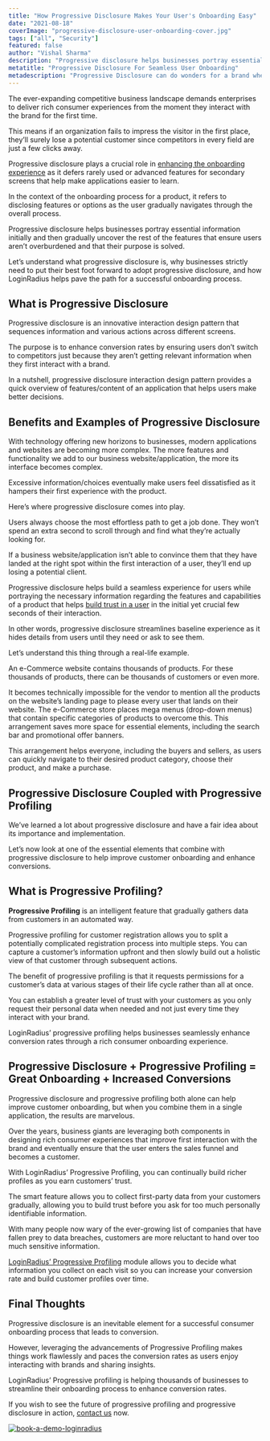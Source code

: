 ```yaml
---
title: "How Progressive Disclosure Makes Your User's Onboarding Easy"
date: "2021-08-18"
coverImage: "progressive-disclosure-user-onboarding-cover.jpg"
tags: ["all", "Security"]
featured: false 
author: "Vishal Sharma"
description: "Progressive disclosure helps businesses portray essential information initially and then gradually uncover the rest of the features that ensure users aren’t overburdened and that their purpose is solved. This post helps businesses understand the importance of progressive disclosure and progressive profiling that work harmoniously to enhance conversions."
metatitle: "Progressive Disclosure For Seamless User Onboarding"
metadescription: "Progressive Disclosure can do wonders for a brand when it comes to a flawless user onboarding experience. Learn how it works to enhance conversions."
---
```


The ever-expanding competitive business landscape demands enterprises to deliver rich consumer experiences from the moment they interact with the brand for the first time. 

This means if an organization fails to impress the visitor in the first place, they’ll surely lose a potential customer since competitors in every field are just a few clicks away. 

Progressive disclosure plays a crucial role in [enhancing the onboarding experience](https://www.loginradius.com/blog/fuel/importance-customer-onboarding/) as it defers rarely used or advanced features for secondary screens that help make applications easier to learn. 

In the context of the onboarding process for a product, it refers to disclosing features or options as the user gradually navigates through the overall process. 

Progressive disclosure helps businesses portray essential information initially and then gradually uncover the rest of the features that ensure users aren’t overburdened and that their purpose is solved. 

Let’s understand what progressive disclosure is, why businesses strictly need to put their best foot forward to adopt progressive disclosure, and how LoginRadius helps pave the path for a successful onboarding process. 


## What is Progressive Disclosure

Progressive disclosure is an innovative interaction design pattern that sequences information and various actions across different screens. 

The purpose is to enhance conversion rates by ensuring users don’t switch to competitors just because they aren’t getting relevant information when they first interact with a brand. 

In a nutshell, progressive disclosure interaction design pattern provides a quick overview of features/content of an application that helps users make better decisions. 


## Benefits and Examples of Progressive Disclosure

With technology offering new horizons to businesses, modern applications and websites are becoming more complex. The more features and functionality we add to our business website/application, the more its interface becomes complex. 

Excessive information/choices eventually make users feel dissatisfied as it hampers their first experience with the product. 

Here’s where progressive disclosure comes into play.

Users always choose the most effortless path to get a job done. They won’t spend an extra second to scroll through and find what they’re actually looking for. 

If a business website/application isn’t able to convince them that they have landed at the right spot within the first interaction of a user, they’ll end up losing a potential client. 

Progressive disclosure helps build a seamless experience for users while portraying the necessary information regarding the features and capabilities of a product that helps [build trust in a user](https://www.loginradius.com/customer-security/) in the initial yet crucial few seconds of their interaction. 

In other words, progressive disclosure streamlines baseline experience as it hides details from users until they need or ask to see them. 

Let’s understand this thing through a real-life example. 

An e-Commerce website contains thousands of products. For these thousands of products, there can be thousands of customers or even more. 

It becomes technically impossible for the vendor to mention all the products on the website’s landing page to please every user that lands on their website. The e-Commerce store places mega menus (drop-down menus) that contain specific categories of products to overcome this. This arrangement saves more space for essential elements, including the search bar and promotional offer banners. 

This arrangement helps everyone, including the buyers and sellers, as users can quickly navigate to their desired product category, choose their product, and make a purchase. 



## Progressive Disclosure Coupled with Progressive Profiling 

We’ve learned a lot about progressive disclosure and have a fair idea about its importance and implementation.

Let’s now look at one of the essential elements that combine with progressive disclosure to help improve customer onboarding and enhance conversions. 


## What is Progressive Profiling? 

**Progressive Profiling** is an intelligent feature that gradually gathers data from customers in an automated way. 

Progressive profiling for customer registration allows you to split a potentially complicated registration process into multiple steps. You can capture a customer’s information upfront and then slowly build out a holistic view of that customer through subsequent actions.

The benefit of progressive profiling is that it requests permissions for a customer’s data at various stages of their life cycle rather than all at once. 

You can establish a greater level of trust with your customers as you only request their personal data when needed and not just every time they interact with your brand. 

LoginRadius’ progressive profiling helps businesses seamlessly enhance conversion rates through a rich consumer onboarding experience. 


## Progressive Disclosure + Progressive Profiling = Great Onboarding + Increased Conversions

Progressive disclosure and progressive profiling both alone can help improve customer onboarding, but when you combine them in a single application, the results are marvelous. 

Over the years, business giants are leveraging both components in designing rich consumer experiences that improve first interaction with the brand and eventually ensure that the user enters the sales funnel and becomes a customer. 

With LoginRadius’ Progressive Profiling, you can continually build richer profiles as you earn customers’ trust.

The smart feature allows you to collect first-party data from your customers gradually, allowing you to build trust before you ask for too much personally identifiable information. 

With many people now wary of the ever-growing list of companies that have fallen prey to data breaches, customers are more reluctant to hand over too much sensitive information. 

[LoginRadius’ Progressive Profiling](https://www.loginradius.com/progressive-profiling/) module allows you to decide what information you collect on each visit so you can increase your conversion rate and build customer profiles over time.


## Final Thoughts 

Progressive disclosure is an inevitable element for a successful consumer onboarding process that leads to conversion. 

However, leveraging the advancements of Progressive Profiling makes things work flawlessly and paces the conversion rates as users enjoy interacting with brands and sharing insights. 

LoginRadius’ Progressive profiling is helping thousands of businesses to streamline their onboarding process to enhance conversion rates. 

If you wish to see the future of progressive profiling and progressive disclosure in action, [contact us](https://www.loginradius.com/contact-sales/) now. 



[![book-a-demo-loginradius](book-a-demo-loginradius.png)](https://www.loginradius.com/book-a-demo/)
